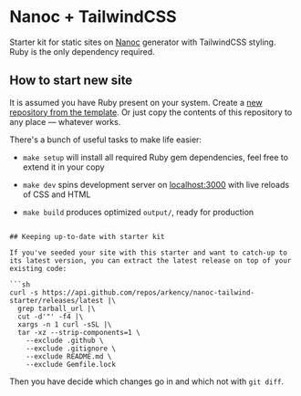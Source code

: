 # Nanoc + TailwindCSS

Starter kit for static sites on [Nanoc](https://nanoc.ws) generator with TailwindCSS styling. Ruby is the only dependency required.

## How to start new site

It is assumed you have Ruby present on your system. Create a [new repository from the template](https://github.com/new?template_name=nanoc-tailwind-starter&template_owner=arkency). Or just copy the contents of this repository to any place — whatever works.

There's a bunch of useful tasks to make life easier:

* `make setup` will install all required Ruby gem dependencies, feel free to extend it in your copy

* `make dev` spins development server on [localhost:3000](http://localhost:3000) with live reloads of CSS and HTML

* `make build` produces optimized `output/`, ready for production
```

## Keeping up-to-date with starter kit

If you've seeded your site with this starter and want to catch-up to its latest version, you can extract the latest release on top of your existing code:

```sh
curl -s https://api.github.com/repos/arkency/nanoc-tailwind-starter/releases/latest |\
  grep tarball_url |\
  cut -d'"' -f4 |\
  xargs -n 1 curl -sSL |\
  tar -xz --strip-components=1 \
    --exclude .github \
    --exclude .gitignore \
    --exclude README.md \
    --exclude Gemfile.lock
```

Then you have decide which changes go in and which not with `git diff`.
